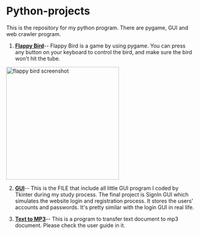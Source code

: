 # Python-projects
This is the repository for my python program. There are pygame, GUI and web crawler program.

1. **[Flappy Bird](https://github.com/JackieMJQ/Python-projects/blob/main/Flappy_birds/flappy_bird.py)**--
Flappy Bird is a game by using pygame. You can press any button on your keyboard to control the bird, and make sure the bird won't hit the tube.
<img src='https://user-images.githubusercontent.com/97369797/153726546-ad3d89ee-18a3-4816-846c-0b333b1c24e6.jpg' width='300' alt='flappy bird screenshot'/>

2. **[GUI](https://github.com/JackieMJQ/Python-projects/tree/main/GUI)**--
This is the FILE that include all little GUI program I coded by Tkinter during my study process. The final project is SignIn GUI which simulates the website login and registration process. It stores the users’ accounts and passwords. It's pretty similar with the login GUI in real life.

3. **[Text to MP3](https://github.com/JackieMJQ/Python-projects/blob/main/text_to_mp3/text_mp3.py)**--
This is a program to transfer text document to mp3 document. Please check the user guide in it.


